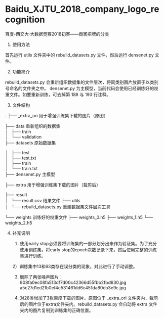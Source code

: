 # Baidu_XJTU_2018_company_logo_recognition
百度-西交大·大数据竞赛2018初赛——商家招牌的分类
1. 使用方法

首先运行 utils 文件夹中的 rebuild_datasets.py 文件，然后运行 densenet.py 文件。


2. 功能简介

rebuild_datasets.py 会重新组织数据集的文件层次，将同类别图片放置于以类别号命名的文件夹之中。
densenet.py 为主模型，当前代码会使用已经训练好的权重文件。如要重新训练，可去掉第 189 与 190 行注释。


3. 文件结构

.
├── _extra_ori                 用于增强训练集下载的图片（原图）

├── data                       重新组织的数据集               
│   ├── train                  
│   └── validation             
├── datasets                   原始数据集

│   ├── test                   
│   ├── test.txt               
│   ├── train                  
│   └── train.txt              
├── densenet.py                主模型

├── extra                      用于增强训练集下载的图片（裁剪后）

├── result                     
│   └── result.csv             结果文件
├── utils                      
│   └── rebuild_datasets.py    重建数据集文件层次工具

└── weights                    训练好的权重文件
    ├── weights_0.h5
    ├── weights_1.h5
    └── weights_2.h5


4. 补充说明

	1) 使用early stop必须要将训练集的一部分划分出来作为验证集。为了充分使用训练集，将early stop的epoch次数记录下来，然后使用完整的训练集进行训练。

	2）训练集中13和63类存在误分类的现象，对此进行了手动调整。

	3) 删除了两张噪声图片：908fa0ec08fa513df7d00c42366d55fbb2fbd930.jpg   a5c27d1ed21b0ef4c531461dd6c451da80cb3e9c.jpg

	2) 对28类增加了3张百度下载的图片。原图位于 _extra_ori 文件夹内，裁剪后的图片位于extra文件夹内。rebuild_datasets.py 会自动将 extra 文件夹内的图片复制到训练集的正确位置。
